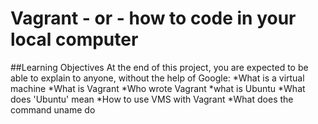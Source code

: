 # Vagrant - or - how to code in your local computer
##Learning Objectives
At the end of this project, you are expected to be able to explain to anyone, without the help of Google:
*What is a virtual machine
*What is Vagrant
*Who wrote Vagrant
*what is Ubuntu
*What does 'Ubuntu' mean
*How to use VMS with Vagrant
*What does the command uname do 
